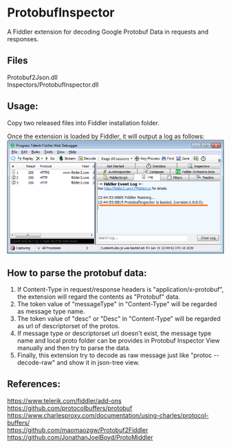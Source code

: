 # ProtobufInspector
A Fiddler extension for decoding Google Protobuf Data in requests and responses.  
  
## Files  
Protobuf2Json.dll  
Inspectors/ProtobufInspector.dll  
  
## Usage:  
Copy two released files into Fiddler installation folder.  

Once the extension is loaded by Fiddler, it will output a log as follows:  
![Loading Log](https://github.com/BlueMatthew/ProtobufInspector/raw/master/docs/res/LogOnLoading.png)  

## How to parse the protobuf data:  
1. If Content-Type in request/response headers is "application/x-protobuf", the extension will regard the contents as "Protobuf" data.  
2. The token value of "messageType" in "Content-Type" will be regarded as message type name.  
3. The token value of "desc" or "Desc" in "Content-Type" will be regarded as url of descriptorset of the protos.  
4. If message type or descriptorset url doesn't exist, the message type name and local proto folder can be provides in Protobuf Inspector View manually and then try to parse the data.  
5. Finally, this extension try to decode as raw message just like "protoc --decode-raw" and show it in json-tree view.  

## References:  
https://www.telerik.com/fiddler/add-ons  
https://github.com/protocolbuffers/protobuf  
https://www.charlesproxy.com/documentation/using-charles/protocol-buffers/  
https://github.com/maomaozgw/Protobuf2Fiddler  
https://github.com/JonathanJoelBoyd/ProtoMiddler  
